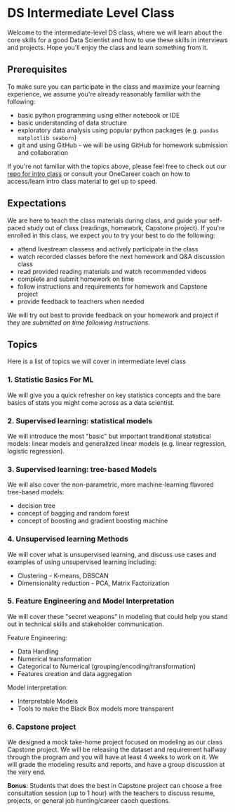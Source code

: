 # DS Intermediate Level Class

Welcome to the intermediate-level DS class, where we will learn about the core skills for a good Data Scientist and how to use these skills in interviews and projects. Hope you'll enjoy the class and learn something from it.

## Prerequisites
To make sure you can participate in the class and maximize your learning experience, we assume you're already reasonably familiar with the following:

- basic python programming using either notebook or IDE
- basic understanding of data structure
- exploratory data analysis using popular python packages (e.g. `pandas matplotlib seaborn`)
- git and using GitHub - we will be using GitHub for homework submission and collaboration

If you're not familiar with the topics above, please feel free to check out our [repo for intro class](https://github.com/DS-XL/ds-intro-class-2022) or consult your OneCareer coach on how to access/learn intro class material to get up to speed.

## Expectations
We are here to teach the class materials during class, and guide your self-paced study out of class (readings, homework, Capstone project). If you're enrolled in this class, we expect you to try your best to do the following: 

- attend livestream classess and actively participate in the class
- watch recorded classes before the next homework and Q&A discussion class
- read provided reading materials and watch recommended videos
- complete and submit homework on time
- follow instructions and requirements for homework and Capstone project
- provide feedback to teachers when needed

We will try out best to provide feedback on your homework and project if they are *submitted on time following instructions*. 

## Topics
Here is a list of topics we will cover in intermediate level class

### 1. Statistic Basics For ML
We will give you a quick refresher on key statistics concepts and the bare basics of stats you might come across as a data scientist.
 
### 2. Supervised learning: statistical models
We will introduce the most "basic" but important tranditional statistical models: linear models and generalized linear models (e.g. linear regression, logistic regression). 

### 3. Supervised learning: tree-based Models
We will also cover the non-parametric, more machine-learning flavored tree-based models:

- decision tree
- concept of bagging and random forest
- concept of boosting and gradient boosting machine

### 4. Unsupervised learning Methods
We will cover what is unsupervised learning, and discuss use cases and examples of using unsupervised learning including:

* Clustering - K-means, DBSCAN
* Dimensionality reduction - PCA, Matrix Factorization

### 5. Feature Engineering and Model Interpretation
We will cover these "secret weapons" in modeling that could help you stand out in technical skills and stakeholder communication.

Feature Engineering:

- Data Handling
- Numerical transformation
- Categorical to Numerical (grouping/encoding/transformation)
- Features creation and data aggregation

Model interpretation:

- Interpretable Models
- Tools to make the Black Box models more transparent

### 6. Capstone project
We designed a mock take-home project focused on modeling as our class Capstone project. We will be releasing the dataset and requirement halfway through the program and you will have at least 4 weeks to work on it. We will grade the modeling results and reports, and have a group discussion at the very end. 

**Bonus**: Students that does the best in Capstone project can choose a free consultation session (up to 1 hour) with the teachers to discuss resume, projects, or general job hunting/career caoch questions.